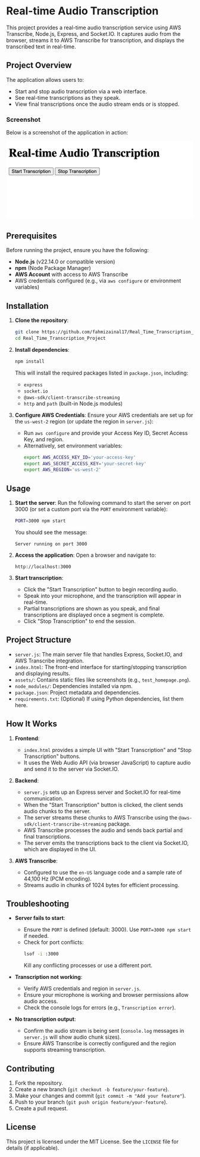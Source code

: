# Real-time Audio Transcription

This project provides a real-time audio transcription service using AWS Transcribe, Node.js, Express, and Socket.IO. It captures audio from the browser, streams it to AWS Transcribe for transcription, and displays the transcribed text in real-time.

## Project Overview

The application allows users to:
- Start and stop audio transcription via a web interface.
- See real-time transcriptions as they speak.
- View final transcriptions once the audio stream ends or is stopped.

### Screenshot

Below is a screenshot of the application in action:

![Real-time Audio Transcription Screenshot](./assets/test_homepage.png)

## Prerequisites

Before running the project, ensure you have the following:

- **Node.js** (v22.14.0 or compatible version)
- **npm** (Node Package Manager)
- **AWS Account** with access to AWS Transcribe
- AWS credentials configured (e.g., via `aws configure` or environment variables)

## Installation

1. **Clone the repository**:
   ```bash
   git clone https://github.com/fahmizainal17/Real_Time_Transcription_Project.git
   cd Real_Time_Transcription_Project
   ```

2. **Install dependencies**:
   ```bash
   npm install
   ```

   This will install the required packages listed in `package.json`, including:
   - `express`
   - `socket.io`
   - `@aws-sdk/client-transcribe-streaming`
   - `http` and `path` (built-in Node.js modules)

3. **Configure AWS Credentials**:
   Ensure your AWS credentials are set up for the `us-west-2` region (or update the region in `server.js`):
   - Run `aws configure` and provide your Access Key ID, Secret Access Key, and region.
   - Alternatively, set environment variables:
     ```bash
     export AWS_ACCESS_KEY_ID='your-access-key'
     export AWS_SECRET_ACCESS_KEY='your-secret-key'
     export AWS_REGION='us-west-2'
     ```

## Usage

1. **Start the server**:
   Run the following command to start the server on port 3000 (or set a custom port via the `PORT` environment variable):
   ```bash
   PORT=3000 npm start
   ```

   You should see the message:
   ```
   Server running on port 3000
   ```

2. **Access the application**:
   Open a browser and navigate to:
   ```
   http://localhost:3000
   ```

3. **Start transcription**:
   - Click the "Start Transcription" button to begin recording audio.
   - Speak into your microphone, and the transcription will appear in real-time.
   - Partial transcriptions are shown as you speak, and final transcriptions are displayed once a segment is complete.
   - Click "Stop Transcription" to end the session.

## Project Structure

- `server.js`: The main server file that handles Express, Socket.IO, and AWS Transcribe integration.
- `index.html`: The front-end interface for starting/stopping transcription and displaying results.
- `assets/`: Contains static files like screenshots (e.g., `test_homepage.png`).
- `node_modules/`: Dependencies installed via npm.
- `package.json`: Project metadata and dependencies.
- `requirements.txt`: (Optional) If using Python dependencies, list them here.

## How It Works

1. **Frontend**:
   - `index.html` provides a simple UI with "Start Transcription" and "Stop Transcription" buttons.
   - It uses the Web Audio API (via browser JavaScript) to capture audio and send it to the server via Socket.IO.

2. **Backend**:
   - `server.js` sets up an Express server and Socket.IO for real-time communication.
   - When the "Start Transcription" button is clicked, the client sends audio chunks to the server.
   - The server streams these chunks to AWS Transcribe using the `@aws-sdk/client-transcribe-streaming` package.
   - AWS Transcribe processes the audio and sends back partial and final transcriptions.
   - The server emits the transcriptions back to the client via Socket.IO, which are displayed in the UI.

3. **AWS Transcribe**:
   - Configured to use the `en-US` language code and a sample rate of 44,100 Hz (PCM encoding).
   - Streams audio in chunks of 1024 bytes for efficient processing.

## Troubleshooting

- **Server fails to start**:
  - Ensure the `PORT` is defined (default: 3000). Use `PORT=3000 npm start` if needed.
  - Check for port conflicts:
    ```bash
    lsof -i :3000
    ```
    Kill any conflicting processes or use a different port.

- **Transcription not working**:
  - Verify AWS credentials and region in `server.js`.
  - Ensure your microphone is working and browser permissions allow audio access.
  - Check the console logs for errors (e.g., `Transcription error`).

- **No transcription output**:
  - Confirm the audio stream is being sent (`console.log` messages in `server.js` will show audio chunk sizes).
  - Ensure AWS Transcribe is correctly configured and the region supports streaming transcription.

## Contributing

1. Fork the repository.
2. Create a new branch (`git checkout -b feature/your-feature`).
3. Make your changes and commit (`git commit -m "Add your feature"`).
4. Push to your branch (`git push origin feature/your-feature`).
5. Create a pull request.

## License

This project is licensed under the MIT License. See the `LICENSE` file for details (if applicable).